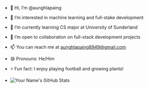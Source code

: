 - 👋 Hi, I’m @aunghlapaing
- 👀 I’m interested in machine learning and full-stake development
- 🌱 I’m currently learning CS major at University of Sunderland
- 💞️ I’m open to collaboration on full-stack development projects
- 📫 You can reach me at aunghlapaing8949@gmail.com
- 😄 Pronouns: He/Him
- ⚡ Fun fact: I enjoy playing football and growing plants!

- ![Your Name's GitHub Stats](https://github-readme-stats.vercel.app/api?username=your-username&show_icons=true&count_private=true&theme=dark)


<!---
aunghlapaing/aunghlapaing is a ✨ special ✨ repository because its `README.md` (this file) appears on your GitHub profile.
You can click the Preview link to take a look at your changes.
--->
